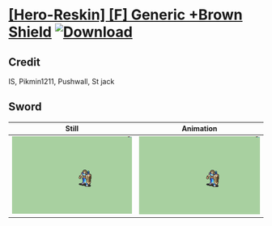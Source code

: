 # [\[Hero-Reskin\] \[F\] Generic +Brown Shield](./) [![Download](https://img.shields.io/badge/Download--red?style=social&logo=github)](https://minhaskamal.github.io/DownGit/#/home?url=https://github.com/Klokinator/FE-Repo/tree/main/Battle%20Animations%2FInfantry%20-%20(Swd)%20Mercenaries%20and%20Heroes%2F%5BHero-Reskin%5D%20%5BF%5D%20Generic%20%2BBrown%20Shield%2F1.%20Sword)

## Credit

IS, Pikmin1211, Pushwall, St jack

## Sword

| Still | Animation |
| :---: | :-------: |
| ![Sword still](./Sword_000.png) | ![Sword animation](./Sword.gif) |
